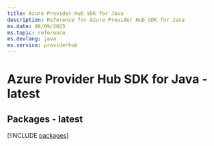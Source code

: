```yaml
---
title: Azure Provider Hub SDK for Java
description: Reference for Azure Provider Hub SDK for Java
ms.date: 06/09/2025
ms.topic: reference
ms.devlang: java
ms.service: providerhub
---
```

# Azure Provider Hub SDK for Java - latest
## Packages - latest
[!INCLUDE [packages](provider-hub-index.md)]